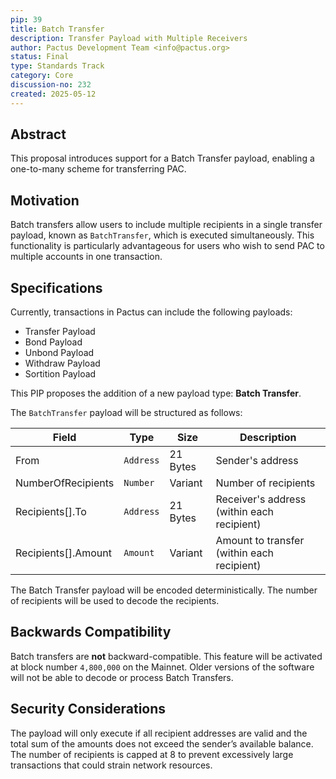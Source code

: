 ```yaml
---
pip: 39
title: Batch Transfer
description: Transfer Payload with Multiple Receivers
author: Pactus Development Team <info@pactus.org>
status: Final
type: Standards Track
category: Core
discussion-no: 232
created: 2025-05-12
---
```


## Abstract

This proposal introduces support for a Batch Transfer payload, enabling a one-to-many scheme for transferring PAC.

## Motivation

Batch transfers allow users to include multiple recipients in a single transfer payload, known as `BatchTransfer`,
which is executed simultaneously.
This functionality is particularly advantageous for users who wish to send PAC to multiple accounts in one transaction.

## Specifications

Currently, transactions in Pactus can include the following payloads:

- Transfer Payload
- Bond Payload
- Unbond Payload
- Withdraw Payload
- Sortition Payload

This PIP proposes the addition of a new payload type: **Batch Transfer**.

The `BatchTransfer` payload will be structured as follows:

| Field               | Type      | Size     | Description                                |
| ------------------- | --------- | -------- | ------------------------------------------ |
| From                | `Address` | 21 Bytes | Sender's address                           |
| NumberOfRecipients  | `Number`  | Variant  | Number of recipients                       |
| Recipients[].To     | `Address` | 21 Bytes | Receiver's address (within each recipient) |
| Recipients[].Amount | `Amount`  | Variant  | Amount to transfer (within each recipient) |

The Batch Transfer payload will be encoded deterministically.
The number of recipients will be used to decode the recipients.

## Backwards Compatibility

Batch transfers are **not** backward-compatible.
This feature will be activated at block number `4,800,000` on the Mainnet.
Older versions of the software will not be able to decode or process Batch Transfers.

## Security Considerations

The payload will only execute if all recipient addresses are valid and
the total sum of the amounts does not exceed the sender’s available balance.
The number of recipients is capped at 8 to prevent excessively large transactions that could strain network resources.
